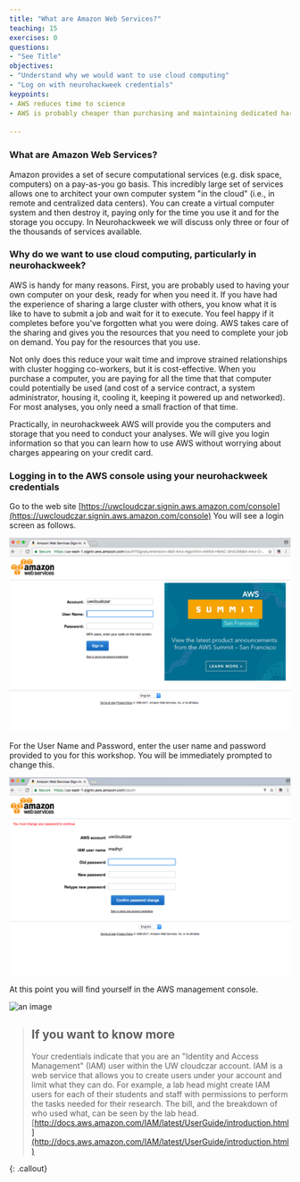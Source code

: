```yaml
---
title: "What are Amazon Web Services?"
teaching: 15
exercises: 0
questions:
- "See Title"
objectives:
- "Understand why we would want to use cloud computing"
- "Log on with neurohackweek credentials"
keypoints:
- AWS reduces time to science
- AWS is probably cheaper than purchasing and maintaining dedicated hardware

---
```


### What are Amazon Web Services?

Amazon provides a set of secure computational services (e.g. disk
space, computers) on a pay-as-you go basis. This incredibly large set
of services allows one to architect your own computer system "in the
cloud" (i.e., in remote and centralized data centers). You can create
a virtual computer system and then destroy it, paying only for the
time you use it and for the storage you occupy. In Neurohackweek we
will discuss only three or four of the thousands of services available.

### Why do we want to use cloud computing, particularly in neurohackweek?

AWS is handy for many reasons. First, you are probably used to having
your own computer on your desk, ready for when you need it. If you
have had the experience of sharing a large cluster with others, you
know what it is like to have to submit a job and wait for it to
execute. You feel happy if it completes before you've forgotten what
you were doing. AWS takes care of the sharing and gives you the resources
that you need to complete your job on demand. You pay for the
resources that you use.

Not only does this reduce your wait time and improve strained relationships
with cluster hogging co-workers, but it is cost-effective. When you purchase
a computer, you are paying for all the time that that computer could
potentially be used (and cost of a service contract, a system
administrator, housing it, cooling it, keeping
it powered up and networked). For most analyses, you only need a small
fraction of that time. 

Practically, in neurohackweek AWS will provide you the computers and
storage that you need to conduct your analyses. We will give you
login information so that you can learn how to use AWS without worrying about
charges appearing on your credit card. 


### Logging in to the AWS console using your neurohackweek credentials

Go to the web site [https://uwcloudczar.signin.aws.amazon.com/console](https://uwcloudczar.signin.aws.amazon.com/console)
You will see a login screen as follows.

![an image](fig/CloudCzarLogin.png)

For the User Name and Password, enter the
user name and password provided to you for this workshop. You will be
immediately prompted to change this.

![an image](fig/ChangePassword.png)

At this point you will find yourself in the AWS management console.

![an image]({{site.root}}/fig/AfterLogin.png)

>## If you want to know more
>Your credentials indicate that you are an "Identity and Access
>Management" (IAM) user within the UW cloudczar account. IAM is a web
>service that allows you to create users under your account and limit
>what they can do. For example, a lab head might create IAM users for
>each of their students and staff with permissions to perform the tasks
>needed for their research. The bill, and the breakdown of who used what, can be seen by
>the lab head.
[http://docs.aws.amazon.com/IAM/latest/UserGuide/introduction.html](http://docs.aws.amazon.com/IAM/latest/UserGuide/introduction.html)

{: .callout}


